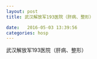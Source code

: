 ```yaml
--- 
layout: post 
title: 武汉解放军193医院（肝病、整形）

date:   2016-05-03 13:39:56 
categories: hosp 
--- 
```

   
武汉解放军193医院（肝病、整形）
